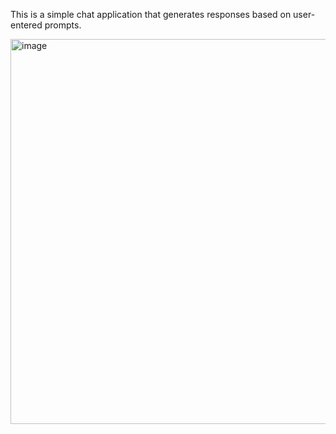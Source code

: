 This is a simple chat application that generates responses based on user-entered prompts.

<img width="1408" height="616" alt="image" src="https://github.com/user-attachments/assets/522d3c7d-4dbf-4b33-8418-62797940f306" />

